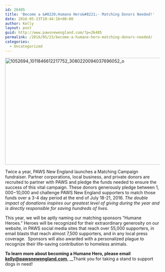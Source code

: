```yaml
---
id: 26485
title: 'Become a &#8220;Humane Hero&#8221;- Matching Donors Needed!'
date: 2016-05-23T10:44:16+00:00
author: Kelly
layout: post
guid: http://www.pawsnewengland.com/?p=26485
permalink: /2016/05/23/become-a-humane-hero-matching-donors-needed/
categories:
  - Uncategorized
---
```

<img class="aligncenter wp-image-26486" src="http://www.pawsnewengland.com/wp-content/uploads/2016/05/1052694_1011846612217752_3080220094037696052_o-640x427.jpg" alt="1052694_1011846612217752_3080220094037696052_o" width="520" height="347" />
  
Twice a year, PAWS New England launches a Matching Campaign fundraiser. Partner corporations, local business, and private donors are recruited to partner with PAWS and pledge the funds needed to ensure the success of this vital campaign. These donors generously pledge between $1,000-$10,000 and challenge PAWS New England supporters to match those funds over a 3-4 day period at the end of July 18-21, 2016. _The double impact of donations inspires our greatest level of giving during the year and is directly responsible for saving hundreds of lives._

This year, we will be aptly naming our matching sponsors &#8220;Humane Heroes.&#8221; Heroes will be recognized for their extraordinary generosity on our website, in PAWS social media sites that reach over 55,000 supporters, in email blasts that reach almost 7,500 supporters, and in any local press coverage.  Sponsors will also awarded with a personalized plague to recognize their life-saving contribution to homeless animals.

**To learn more about becoming a Humane Hero, please email <kelly@pawsnewengland.com>**<span style="text-decoration: underline;">.</span> __Thank you for taking a stand to support dogs in need!